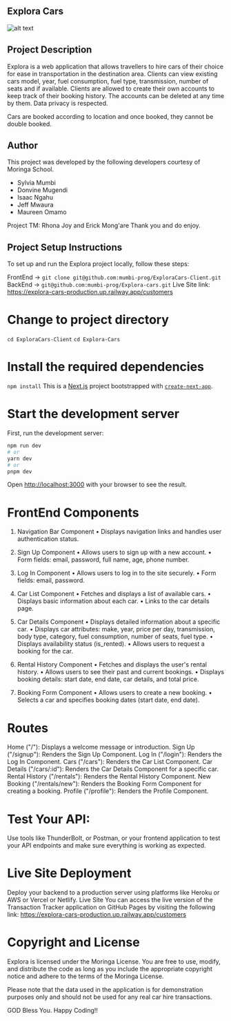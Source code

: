 ## Explora Cars
![alt text](/explora.jpeg)
## Project Description

Explora is a web application that allows travellers to hire cars of their choice for ease in transportation in the destination area. 
Clients can view existing cars model, year, fuel consumption, fuel type, transmission, number of seats and if available. 
Clients are allowed to create their own accounts to keep track of their booking history. The accounts can be deleted at any time by them. Data privacy is respected.

Cars are booked according to location and once booked, they cannot be double booked. 

## Author

This project was developed by the following developers courtesy of Moringa School.
- Sylvia Mumbi
- Donvine Mugendi
- Isaac Ngahu
- Jeff Mwaura
- Maureen Omamo 

Project TM: Rhona Joy and Erick Mong'are Thank you and do enjoy.

## Project Setup Instructions

To set up and run the Explora project locally, follow these steps:

FrontEnd -> `git clone git@github.com:mumbi-prog/ExploraCars-Client.git`
BackEnd -> `git@github.com:mumbi-prog/Explora-cars.git`
Live Site link: https://explora-cars-production.up.railway.app/customers

# Change to project directory

`cd ExploraCars-Client`
`cd Explora-Cars`

# Install the required dependencies

`npm install`
This is a [Next.js](https://nextjs.org/) project bootstrapped with [`create-next-app`](https://github.com/vercel/next.js/tree/canary/packages/create-next-app).

# Start the development server

First, run the development server:

```bash
npm run dev
# or
yarn dev
# or
pnpm dev
```

Open [http://localhost:3000](http://localhost:3000) with your browser to see the result.

# FrontEnd Components

1. Navigation Bar Component
•	Displays navigation links and handles user authentication status.
2. Sign Up Component
•	Allows users to sign up with a new account.
•	Form fields: email, password, full name, age, phone number.
3. Log In Component
•	Allows users to log in to the site securely.
•	Form fields: email, password.
4. Car List Component
•	Fetches and displays a list of available cars.
•	Displays basic information about each car.
•	Links to the car details page.

5. Car Details Component
•	Displays detailed information about a specific car.
•	Displays car attributes: make, year, price per day, transmission, body type, category, fuel consumption, number of seats, fuel type.
•	Displays availability status (is_rented).
•	Allows users to request a booking for the car.
6. Rental History Component
•	Fetches and displays the user's rental history.
•	Allows users to see their past and current bookings.
•	Displays booking details: start date, end date, car details, and total price.
7. Booking Form Component
•	Allows users to create a new booking.
•	Selects a car and specifies booking dates (start date, end date).

# Routes
Home ("/"): Displays a welcome message or introduction.
Sign Up ("/signup"): Renders the Sign Up Component.
Log In ("/login"): Renders the Log In Component.
Cars ("/cars"): Renders the Car List Component.
Car Details ("/cars/:id"): Renders the Car Details Component for a specific car.
Rental History ("/rentals"): Renders the Rental History Component.
New Booking ("/rentals/new"): Renders the Booking Form Component for creating a booking.
Profile ("/profile"): Renders the Profile Component.

# Test Your API:

Use tools like ThunderBolt, or Postman, or your frontend application to test your API endpoints and make sure everything is working as expected.

# Live Site Deployment

Deploy your backend to a production server using platforms like Heroku or AWS or Vercel or Netlify.
Live Site
You can access the live version of the Transaction Tracker application on GitHub Pages by visiting the following link: https://explora-cars-production.up.railway.app/customers

# Copyright and License

Explora is licensed under the Moringa License. 
You are free to use, modify, and distribute the code as long as you include the appropriate copyright notice and adhere to the terms of the Moringa License.

Please note that the data used in the application is for demonstration purposes only and should not be used for any real car hire transactions.

GOD Bless You. Happy Coding!!